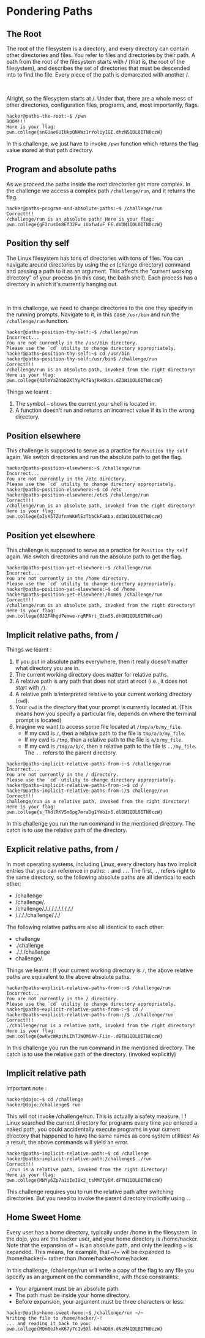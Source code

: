 # Pondering Paths

## The Root

The root of the filesystem is a directory, and every directory can contain other directories and files.
You refer to files and directories by their path.
A path from the root of the filesystem starts with / (that is, the root of the filesystem), and describes the set of directories that must be descended into to find the file.
Every piece of the path is demarcated with another /.

<br>

Alright, so the filesystem starts at /.
Under that, there are a whole mess of other directories, configuration files, programs, and, most importantly, flags.

```
hacker@paths~the-root:~$ /pwn
BOOM!!!
Here is your flag:
pwn.college{snGUae6UIUkpQNAWz1rYoliyIGI.dhzN5QDL0ITN0czW}
```

In this challenge, we just have to invoke `/pwn` function which returns the flag value stored at that path directory.

## Program and absolute paths

As we proceed the paths inside the root directories get more complex.
In the challenge we access a complex path `/challenge/run`, and it returns the flag.

```
hacker@paths~program-and-absolute-paths:~$ /challenge/run
Correct!!!
/challenge/run is an absolute path! Here is your flag:
pwn.college{gF2rusOm8Ef32Fw_iUafw4vF_FE.dVDN1QDL0ITN0czW}
```

## Position thy self

The Linux filesystem has tons of directories with tons of files.
You can navigate around directories by using the `cd` (change directory) command and passing a path to it as an argument.
This affects the "current working directory" of your process (in this case, the bash shell).
Each process has a directory in which it's currently hanging out.

<br>

In this challenge, we need to change directories to the one they specify in the running prompts.
Navigate to it, in this case `/usr/bin` and run the `/challenge/run` function.

```
hacker@paths~position-thy-self:~$ /challenge/run
Incorrect...
You are not currently in the /usr/bin directory.
Please use the `cd` utility to change directory appropriately.
hacker@paths~position-thy-self:~$ cd /usr/bin
hacker@paths~position-thy-self:/usr/bin$ /challenge/run
Correct!!!
/challenge/run is an absolute path, invoked from the right directory!
Here is your flag:
pwn.college{43lmYaZhbDZKlYyPCfBajRH6kin.dZDN1QDL0ITN0czW}
```

Things we learnt :
1. The symbol `~` shows the current your shell is located in.
2. A function doesn't run and returns an incorrect value if its in the wrong directory.

## Position elsewhere

This challenge is supposed to serve as a practice for `Position thy self` again.
We switch directories and run the absolute path to get the flag.

```
hacker@paths~position-elsewhere:~$ /challenge/run
Incorrect...
You are not currently in the /etc directory.
Please use the `cd` utility to change directory appropriately.
hacker@paths~position-elsewhere:~$ cd /etc
hacker@paths~position-elsewhere:/etc$ /challenge/run
Correct!!!
/challenge/run is an absolute path, invoked from the right directory!
Here is your flag:
pwn.college{oIsX5TZUfnmWKHlEzTbbCkFaKba.ddDN1QDL0ITN0czW}
```

## Position yet elsewhere

This challenge is supposed to serve as a practice for `Position thy self` again.
We switch directories and run the absolute path to get the flag.

```
hacker@paths~position-yet-elsewhere:~$ /challenge/run
Incorrect...
You are not currently in the /home directory.
Please use the `cd` utility to change directory appropriately.
hacker@paths~position-yet-elsewhere:~$ cd /home
hacker@paths~position-yet-elsewhere:/home$ /challenge/run
Correct!!!
/challenge/run is an absolute path, invoked from the right directory!
Here is your flag:
pwn.college{8JZF4hgd7emwe-rqRPArt_ZtmS5.dhDN1QDL0ITN0czW}
```

## Implicit relative paths, from /

Things we learnt :
1. If you put in absolute paths everywhere, then it really doesn't matter what directory you are in.
2. The current working directory does matter for relative paths.
3. A relative path is any path that does not start at root (i.e., it does not start with `/`).
4. A relative path is interpreted relative to your current working directory (`cwd`).
5. Your `cwd` is the directory that your prompt is currently located at.
(This means how you specify a particular file, depends on where the terminal prompt is located)
6. Imagine we want to access some file located at `/tmp/a/b/my_file`.
      - If my cwd is `/`, then a relative path to the file is `tmp/a/b/my_file`.
      - If my cwd is `/tmp`, then a relative path to the file is `a/b/my_file`.
      - If my cwd is `/tmp/a/b/c`, then a relative path to the file is `../my_file`. The `..` refers to the parent directory.

```
hacker@paths~implicit-relative-paths-from-:~$ /challenge/run
Incorrect...
You are not currently in the / directory.
Please use the `cd` utility to change directory appropriately.
hacker@paths~implicit-relative-paths-from-:~$ cd /
hacker@paths~implicit-relative-paths-from-:/$ challenge/run
Correct!!!
challenge/run is a relative path, invoked from the right directory!
Here is your flag:
pwn.college{s_TAdlRKVSm6pg7mraDg1YWo1n6.dlDN1QDL0ITN0czW}
```

In this challenge you run the run command in the mentioned directory. 
The catch is to use the relative path of the directory.

## Explicit relative paths, from /

In most operating systems, including Linux, every directory has two implicit entries that you can reference in paths: `.` and `..`.
The first, `.`, refers right to the same directory, so the following absolute paths are all identical to each other:
- /challenge
- /challenge/.
- /challenge/./././././././././
- /./././challenge/././

The following relative paths are also all identical to each other:
- challenge
- ./challenge
- ./././challenge
- challenge/.

Things we learnt : If your current working directory is `/`, the above relative paths are equivalent to the above absolute paths.

```
hacker@paths~explicit-relative-paths-from-:~$ /challenge/run
Incorrect...
You are not currently in the / directory.
Please use the `cd` utility to change directory appropriately.
hacker@paths~explicit-relative-paths-from-:~$ cd /
hacker@paths~explicit-relative-paths-from-:/$ ./challenge/run
Correct!!!
./challenge/run is a relative path, invoked from the right directory!
Here is your flag:
pwn.college{owKwcWApihLIhTJWQM6AV-Fiin-.dBTN1QDL0ITN0czW}
```

In this challenge you run the run command in the mentioned directory. 
The catch is to use the relative path of the directory. (invoked explicitly)

## Implicit relative path

Important note :
```
hacker@dojo:~$ cd /challenge
hacker@dojo:/challenge$ run
```
This will not invoke /challenge/run.
This is actually a safety measure. I
f Linux searched the current directory for programs every time you entered a naked path, 
you could accidentally execute programs in your current directory that happened to have the same names as core system utilities!
As a result, the above commands will yield an error.

```
hacker@paths~implicit-relative-path:~$ cd /challenge
hacker@paths~implicit-relative-path:/challenge$ ./run
Correct!!!
./run is a relative path, invoked from the right directory!
Here is your flag:
pwn.college{MNYy6Zp7a1iIeI0x2_tsMM7Iy6M.dFTN1QDL0ITN0czW}
```

This challenge requires you to run the relative path after switching directories.
But you need to invoke the parent directory implicitly using `.`.

## Home Sweet Home

Every user has a home directory, typically under /home in the filesystem.
In the dojo, you are the hacker user, and your home directory is /home/hacker.
<br>
Note that the expansion of ~ is an absolute path, and only the leading ~ is expanded.
This means, for example, that ~/~ will be expanded to /home/hacker/~ rather than /home/hacker/home/hacker.
<br>

In this challenge, /challenge/run will write a copy of the flag to any file you specify as an argument on the commandline, with these constraints:
- Your argument must be an absolute path.
- The path must be inside your home directory.
- Before expansion, your argument must be three characters or less.

```
hacker@paths~home-sweet-home:~$ /challenge/run ~/~
Writing the file to /home/hacker/~!
... and reading it back to you:
pwn.college{MQm0eJhxK67y7c1v5Xl-h8h4Q8H.dNzM4QDL0ITN0czW}
```
